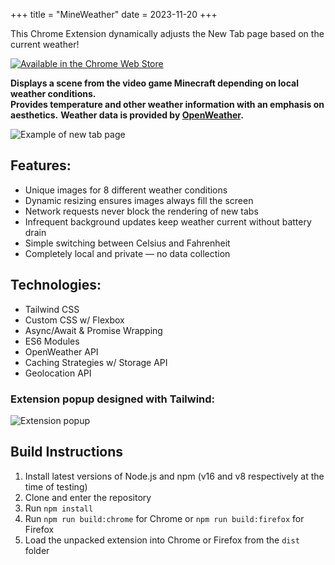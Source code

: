 +++
title = "MineWeather"
date = 2023-11-20
+++

This Chrome Extension dynamically adjusts the New Tab page based on the current weather!

[![Available in the Chrome Web Store](https://user-images.githubusercontent.com/19192015/132961666-64cf372a-ad35-47ad-b378-4de4b4a07d6d.png)](https://chrome.google.com/webstore/detail/mineweather/gklgaaagldobfcacmhhbnbgofohfgneb)

**Displays a scene from the video game Minecraft depending on local weather conditions.**  
**Provides temperature and other weather information with an emphasis on aesthetics.**
**Weather data is provided by [OpenWeather](https://openweathermap.org/).**

![Example of new tab page](https://user-images.githubusercontent.com/19192015/132961674-ee25a836-16df-4190-a855-0110451fc43d.png)

## Features:
- Unique images for 8 different weather conditions
- Dynamic resizing ensures images always fill the screen
- Network requests never block the rendering of new tabs
- Infrequent background updates keep weather current without battery drain
- Simple switching between Celsius and Fahrenheit
- Completely local and private — no data collection

## Technologies:
- Tailwind CSS
- Custom CSS w/ Flexbox
- Async/Await & Promise Wrapping
- ES6 Modules
- OpenWeather API
- Caching Strategies w/ Storage API
- Geolocation API

### Extension popup designed with Tailwind:
![Extension popup](https://user-images.githubusercontent.com/19192015/132961679-eeb3ad7c-adc8-44f0-97f4-6c2bafcd5f8f.png)

## Build Instructions
1. Install latest versions of Node.js and npm (v16 and v8 respectively at the time of testing)
2. Clone and enter the repository
3. Run `npm install`
4. Run `npm run build:chrome` for Chrome or `npm run build:firefox` for Firefox
5. Load the unpacked extension into Chrome or Firefox from the `dist` folder
